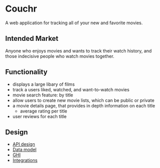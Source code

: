 # Couchr

A web application for tracking all of your new and favorite movies.

## Intended Market

Anyone who enjoys movies and wants to track their watch history, and 
those indecisive people who watch movies together.

## Functionality

- displays a large libary of films
- track a users liked, watched, and want-to-watch movies
- movie search feature: by title
- allow users to create new movie lists, which can be public or private
- a movie details page, that provides in depth information on each title
    - average rating per title
- user reviews for each title

## Design

* [API design](docs/apis.md)
* [Data model](docs/data-model.md)
* [GHI](docs/ghi.md)
* [Integrations](docs/integrations.md)
